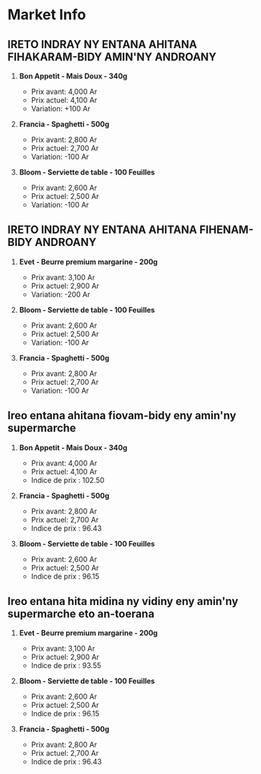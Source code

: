 # Market Info

## IRETO INDRAY NY ENTANA AHITANA FIHAKARAM-BIDY AMIN'NY ANDROANY

1. **Bon Appetit - Mais Doux - 340g**
   - Prix avant: 4,000 Ar
   - Prix actuel: 4,100 Ar
   - Variation: +100 Ar

2. **Francia - Spaghetti - 500g**
   - Prix avant: 2,800 Ar
   - Prix actuel: 2,700 Ar
   - Variation: -100 Ar

3. **Bloom - Serviette de table - 100 Feuilles**
   - Prix avant: 2,600 Ar
   - Prix actuel: 2,500 Ar
   - Variation: -100 Ar

## IRETO INDRAY NY ENTANA AHITANA FIHENAM-BIDY ANDROANY

1. **Evet - Beurre premium margarine - 200g**
   - Prix avant: 3,100 Ar
   - Prix actuel: 2,900 Ar
   - Variation: -200 Ar

2. **Bloom - Serviette de table - 100 Feuilles**
   - Prix avant: 2,600 Ar
   - Prix actuel: 2,500 Ar
   - Variation: -100 Ar

3. **Francia - Spaghetti - 500g**
   - Prix avant: 2,800 Ar
   - Prix actuel: 2,700 Ar
   - Variation: -100 Ar

## Ireo entana ahitana fiovam-bidy eny amin'ny supermarche

1. **Bon Appetit - Mais Doux - 340g**
   - Prix avant: 4,000 Ar
   - Prix actuel: 4,100 Ar
   - Indice de prix : 102.50

2. **Francia - Spaghetti - 500g**
   - Prix avant: 2,800 Ar
   - Prix actuel: 2,700 Ar
   - Indice de prix : 96.43

3. **Bloom - Serviette de table - 100 Feuilles**
   - Prix avant: 2,600 Ar
   - Prix actuel: 2,500 Ar
   - Indice de prix : 96.15

## Ireo entana hita midina ny vidiny eny amin'ny supermarche eto an-toerana

1. **Evet - Beurre premium margarine - 200g**
   - Prix avant: 3,100 Ar
   - Prix actuel: 2,900 Ar
   - Indice de prix : 93.55

2. **Bloom - Serviette de table - 100 Feuilles**
   - Prix avant: 2,600 Ar
   - Prix actuel: 2,500 Ar
   - Indice de prix : 96.15

3. **Francia - Spaghetti - 500g**
   - Prix avant: 2,800 Ar
   - Prix actuel: 2,700 Ar
   - Indice de prix : 96.43

